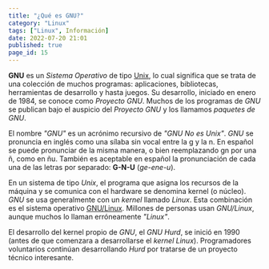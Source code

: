 ```yaml
---
title: "¿Qué es GNU?"
category: "Linux"
tags: ["Linux", Información]
date: 2022-07-20 21:01
published: true
page_id: 15
---
```


**GNU** es un *Sistema Operativo* de tipo <a href="Que-es-Unix">Unix</a>, lo cual significa que se trata de una colección de muchos programas: aplicaciones, bibliotecas, herramientas de desarrollo y hasta juegos. Su desarrollo, iniciado en enero de 1984, se conoce como *Proyecto GNU*. Muchos de los programas de *GNU* se publican bajo el auspicio del *Proyecto GNU* y los llamamos *paquetes de GNU*.

El nombre *"GNU"* es un acrónimo recursivo de *"GNU No es Unix"*. *GNU* se pronuncia en inglés como una sílaba sin vocal entre la g y la n. En español se puede pronunciar de la misma manera, o bien reemplazando gn por una ñ, como en ñu. También es aceptable en español la pronunciación de cada una de las letras por separado: **G-N-U** (*ge-ene-u*).

En un sistema de tipo *Unix*, el programa que asigna los recursos de la máquina y se comunica con el hardware se denomina kernel (o núcleo). *GNU* se usa generalmente con un *kernel* llamado *Linux*. Esta combinación es el sistema operativo <a href="Que-es-GNU-Linux">GNU/Linux</a>. Millones de personas usan *GNU/Linux*, aunque muchos lo llaman erróneamente *"Linux"*.

El desarrollo del kernel propio de *GNU*, el *GNU Hurd*, se inició en 1990 (antes de que comenzara a desarrollarse el *kernel Linux*). Programadores voluntarios continúan desarrollando *Hurd* por tratarse de un proyecto técnico interesante.
